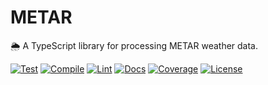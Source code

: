 # METAR

🌦 A TypeScript library for processing METAR weather data.

[![Test](https://img.shields.io/github/workflow/status/willbarkoff/metar/test?label=test&logo=github)](https://github.com/willbarkoff/metar/actions/workflows/test.yml)
[![Compile](https://img.shields.io/github/workflow/status/willbarkoff/metar/compile?label=compile&logo=github)](https://github.com/willbarkoff/metar/actions/workflows/compile.yml)
[![Lint](https://img.shields.io/github/workflow/status/willbarkoff/metar/lint?label=lint&logo=github)](https://github.com/willbarkoff/metar/actions/workflows/lint.yml)
[![Docs](https://img.shields.io/github/deployments/willbarkoff/metar/production?label=docs&logo=vercel)](https://metar-doc.willbarkoff.dev)
[![Coverage](https://coveralls.io/repos/github/willbarkoff/metar/badge.svg?branch=master)](https://coveralls.io/github/willbarkoff/metar?branch=master)
[![License](https://img.shields.io/github/license/willbarkoff/metar)](./LICENSE.md)
